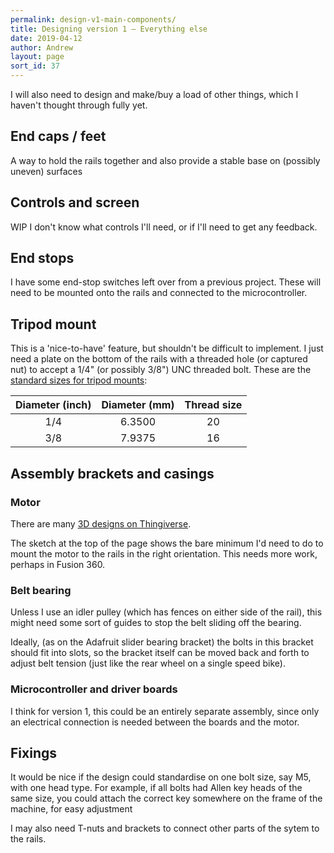 ```yaml
---
permalink: design-v1-main-components/
title: Designing version 1 – Everything else
date: 2019-04-12
author: Andrew
layout: page
sort_id: 37
---
```


I will also need to design and make/buy a load of other things, which I haven't thought through fully yet.

## End caps / feet

A way to hold the rails together and also provide a stable base on (possibly uneven) surfaces


## Controls and screen

<span class="wip">WIP</span> I don't know what controls I'll need, or if I'll need to get any feedback.

## End stops

I have some end-stop switches left over from a previous project. These will need to be mounted onto the rails and connected to the microcontroller.

## Tripod mount

This is a 'nice-to-have' feature, but shouldn't be difficult to implement. I just need a plate on the bottom of the rails with a threaded hole (or captured nut) to accept a 1/4" (or possibly 3/8") UNC threaded bolt. These are the [standard sizes for tripod mounts](http://www.photokonnexion.com/photography-thread-size/):

| Diameter (inch) | Diameter (mm) | Thread size |
| :-------------: | :-----------: | :---------: |
|       1/4       |    6.3500     |     20      |
|       3/8       |    7.9375     |     16      |

## Assembly brackets and casings

### Motor

There are many [3D designs on Thingiverse](https://www.thingiverse.com/search?q=nema+17+bracket&dwh=1005cb30d3341f54).

The sketch at the top of the page shows the bare minimum I'd need to do to mount the motor to the rails in the right orientation. This needs more work, perhaps in Fusion 360.

### Belt bearing

Unless I use an idler pulley (which has fences on either side of the rail), this might need some sort of guides to stop the belt sliding off the bearing.

Ideally, (as on the Adafruit slider bearing bracket) the bolts in this bracket should fit into slots, so the bracket itself can be moved back and forth to adjust belt tension (just like the rear wheel on a single speed bike).

### Microcontroller and driver boards

I think for version 1, this could be an entirely separate assembly, since only an electrical connection is needed between the boards and the motor.


## Fixings

It would be nice if the design could standardise on one bolt size, say M5, with one head type. For example, if all bolts had Allen key heads of the same size, you could attach the correct key somewhere on the frame of the machine, for easy adjustment

I may also need T-nuts and brackets to connect other parts of the sytem to the rails.
